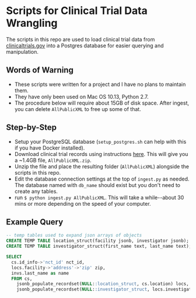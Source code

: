 # Scripts for Clinical Trial Data Wrangling

The scripts in this repo are used to load clinical trial data from [clinicaltrials.gov](https://clinicaltrials.gov/ct2/home) into a Postgres database for easier querying and manipulation.


## Words of Warning

  * These scripts were written for a project and I have no plans to maintain them.
  * They have only been used on Mac OS 10.13, Python 2.7.
  * The procedure below will require about 15GB of disk space. After ingest, you can delete `AllPublicXML` to free up some of that.

## Step-by-Step

  * Setup your PostgreSQL database (`setup_postgres.sh` can help with this if you have Docker installed).
  * Download clinical trial records using instructions [here](https://clinicaltrials.gov/ct2/resources/download#DownloadAllData). This will give you a ~1.4GB file, `AllPublicXML.zip`.
  * Unzip the file and place the resulting folder (`AllPublicXML`) alongside the scripts in this repo.
  * Edit the database connection settings at the top of `ingest.py` as needed. The database named with `db_name` should exist but you don't need to create any tables.
  * run `$ python ingest.py AllPublicXML`. This will take a while--about 30 mins or more depending on the speed of your computer.

## Example Query

```sql
-- temp tables used to expand json arrays of objects
CREATE TEMP TABLE location_struct(facility jsonb, investigator jsonb);
CREATE TEMP TABLE investigator_struct(first_name text, last_name text);

SELECT
  cs.id_info->'nct_id' nct_id,
  locs.facility->'address'->'zip' zip,
  invs.last_name as name
  FROM cs,
    jsonb_populate_recordset(NULL::location_struct, cs.location) locs,
    jsonb_populate_recordset(NULL::investigator_struct, locs.investigator) invs;
```
